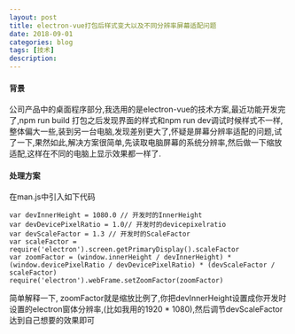 ```yaml
---
layout: post
title: electron-vue打包后样式变大以及不同分辨率屏幕适配问题
date: 2018-09-01
categories: blog
tags: [技术]
description: 
---
```

#### 背景
公司产品中的桌面程序部分,我选用的是electron-vue的技术方案,最近功能开发完了,npm run build 打包之后发现界面的样式和npm run dev调试时候样式不一样,整体偏大一些,装到另一台电脑,发现差别更大了,怀疑是屏幕分辨率适配的问题,试了一下,果然如此,解决方案很简单,先读取电脑屏幕的系统分辨率,然后做一下缩放适配,这样在不同的电脑上显示效果都一样了.

#### 处理方案
在man.js中引入如下代码

```
var devInnerHeight = 1080.0 // 开发时的InnerHeight
var devDevicePixelRatio = 1.0// 开发时的devicepixelratio
var devScaleFactor = 1.3 // 开发时的ScaleFactor
var scaleFactor = require('electron').screen.getPrimaryDisplay().scaleFactor
var zoomFactor = (window.innerHeight / devInnerHeight) * (window.devicePixelRatio / devDevicePixelRatio) * (devScaleFactor / scaleFactor)
require('electron').webFrame.setZoomFactor(zoomFactor)
```

简单解释一下, zoomFactor就是缩放比例了,你把devInnerHeight设置成你开发时设置的electron窗体分辨率,(比如我用的1920 * 1080),然后调节devScaleFactor达到自己想要的效果即可
